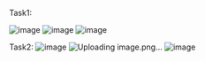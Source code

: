 Task1:

![image](https://user-images.githubusercontent.com/123716761/215955001-9318b32d-ea86-4ce4-ace3-3059c1d80b2e.png)
![image](https://user-images.githubusercontent.com/123716761/215954933-08d9cda8-b60c-4552-b5ef-190134edd790.png)
![image](https://user-images.githubusercontent.com/123716761/215954878-7a3cf865-6dc9-4f01-91f7-fc10a5a8e268.png)

Task2:
![image](https://user-images.githubusercontent.com/123716761/215964487-316c6ce7-5870-4291-a065-d6702dde3103.png)
![Uploading image.png…]()
![image](https://user-images.githubusercontent.com/123716761/215959549-bb172360-f76b-4e81-bad8-db5f0a26ab9c.png)
